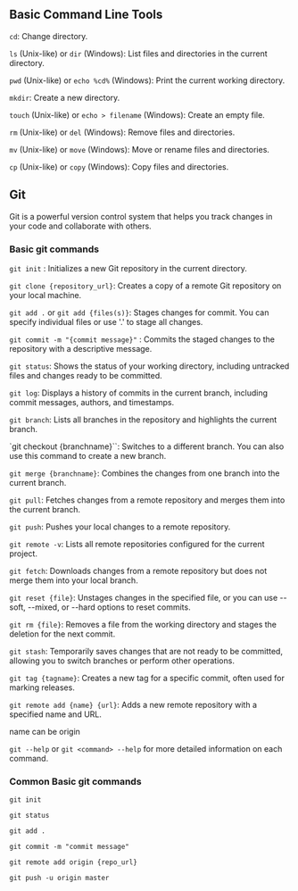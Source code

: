 ## Basic Command Line Tools 

`cd`:  Change directory.

`ls` (Unix-like) or `dir` (Windows): 
List files and directories in the current directory.

`pwd` (Unix-like) or `echo %cd%` (Windows): Print the current working directory.

`mkdir`: Create a new directory.

`touch` (Unix-like) or `echo > filename` (Windows): Create an empty file.

`rm` (Unix-like) or `del` (Windows): Remove files and directories.

`mv` (Unix-like) or `move` (Windows): Move or rename files and directories.

`cp` (Unix-like) or `copy` (Windows): Copy files and directories.


## Git
Git is a powerful version control system that helps you track 
changes in your code and collaborate with others.

### Basic git commands
`git init` : Initializes a new Git repository in the current directory.

`git clone {repository_url}`: Creates a copy of a remote Git repository on your local machine.

`git add .` or  `git add {files(s)}`: Stages changes for commit. You can specify individual files or use '.' to stage all changes.

`git commit -m "{commit message}"` : Commits the staged changes to the repository with a descriptive message.

`git status`:  Shows the status of your working directory, including untracked files and changes ready to be committed.

`git log`: Displays a history of commits in the current branch, including commit messages, authors, and timestamps.

`git branch`: Lists all branches in the repository and highlights the current branch.

`git checkout {branchname}``: Switches to a different branch. You can also use this command to create a new branch.

`git merge {branchname}`: Combines the changes from one branch into the current branch.

`git pull`: Fetches changes from a remote repository and merges them into the current branch.

`git push`: Pushes your local changes to a remote repository.

`git remote -v`: Lists all remote repositories configured for the current project.

`git fetch`: Downloads changes from a remote repository but does not merge them into your local branch.

`git reset {file}`: Unstages changes in the specified file, or you can use --soft, --mixed, or --hard options to reset commits.

`git rm {file}`: Removes a file from the working directory and stages the deletion for the next commit.

`git stash`: Temporarily saves changes that are not ready to be committed, allowing you to switch branches or perform other operations.

`git tag {tagname}`: Creates a new tag for a specific commit, often used for marking releases.

`git remote add {name} {url}`: Adds a new remote repository with a specified name and URL.

name can be origin 

`git --help`  or  `git <command> --help` for more detailed information on each command.

### Common Basic git commands

`git init` 

`git status`

`git add .`

`git commit -m "commit message"`

`git remote add origin {repo_url}`

`git push -u origin master`








